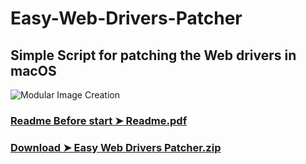 # Easy-Web-Drivers-Patcher

## Simple Script for patching the Web drivers in macOS

![Modular Image Creation](https://i.servimg.com/u/f62/18/50/18/69/135.png)

### [Readme Before start ➤ Readme.pdf](https://github.com/chris1111/Easy-Web-Drivers-Patcher/blob/master/Readme.pdf)

### [Download ➤ Easy Web Drivers Patcher.zip](https://github.com/chris1111/Easy-Web-Drivers-Patcher/releases/tag/V1)
